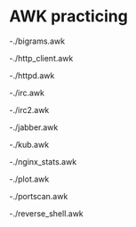 # AWK practicing

-./bigrams.awk  

-./http_client.awk  

-./httpd.awk  

-./irc.awk  

-./irc2.awk  

-./jabber.awk  

-./kub.awk  

-./nginx_stats.awk  

-./plot.awk  

-./portscan.awk  

-./reverse_shell.awk  

